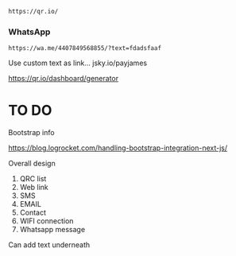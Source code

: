 ```html
https://qr.io/
```

### WhatsApp
```
https://wa.me/4407849568855/?text=fdadsfaaf
```

Use custom text as link...
jsky.io/payjames

https://qr.io/dashboard/generator

# TO DO


Bootstrap info

https://blog.logrocket.com/handling-bootstrap-integration-next-js/

Overall design

1. QRC list
1. Web link
1. SMS
1. EMAIL
1. Contact
1. WIFI connection
1. Whatsapp message


Can add text underneath
